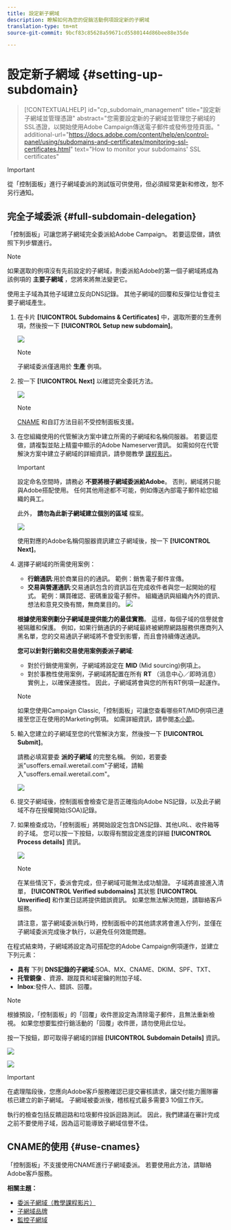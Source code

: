 ```yaml
---
title: 設定新子網域
description: 瞭解如何為您的促銷活動例項設定新的子網域
translation-type: tm+mt
source-git-commit: 9bcf83c85628a59671cd5580144d86bee88e35de

---
```



# 設定新子網域 {#setting-up-subdomain}

>[!CONTEXTUALHELP]
>id=&quot;cp_subdomain_management&quot;
>title=&quot;設定新子網域並管理憑證&quot;
>abstract=&quot;您需要設定新的子網域並管理您子網域的SSL憑證，以開始使用Adobe Campaign傳送電子郵件或發佈登陸頁面。&quot;
>additional-url=&quot;https://docs.adobe.com/content/help/en/control-panel/using/subdomains-and-certificates/monitoring-ssl-certificates.html&quot; text=&quot;How to monitor your subdomains&#39; SSL certificates&quot;

>[!IMPORTANT]
>
>從「控制面板」進行子網域委派的測試版可供使用，但必須經常更新和修改，恕不另行通知。

## 完全子域委派 {#full-subdomain-delegation}

「控制面板」可讓您將子網域完全委派給Adobe Campaign。 若要這麼做，請依照下列步驟進行。

>[!NOTE]
>
>如果選取的例項沒有先前設定的子網域，則委派給Adobe的第一個子網域將成為該例項的 **主要子網域** ，您將來將無法變更它。
>
>使用主子域為其他子域建立反向DNS記錄。 其他子網域的回覆和反彈位址會從主要子網域產生。

1. 在卡片 **[!UICONTROL Subdomains & Certificates]** 中，選取所要的生產例項，然後按一下 **[!UICONTROL Setup new subdomain]**。

   ![](assets/subdomain1.png)

   >[!NOTE]
   >
   >子網域委派僅適用於 **生產** 例項。

1. 按一下 **[!UICONTROL Next]** 以確認完全委託方法。

   ![](assets/subdomain3.png)

   >[!NOTE]
   >
   >[CNAME](#use-cnames) 和自訂方法目前不受控制面板支援。

1. 在您組織使用的代管解決方案中建立所需的子網域和名稱伺服器。 若要這麼做，請複製並貼上精靈中顯示的Adobe Nameserver資訊。 如需如何在代管解決方案中建立子網域的詳細資訊，請參閱教學 [課程影片](https://video.tv.adobe.com/v/30175?captions=chi_hant)。

   >[!IMPORTANT]
   >
   >設定命名空間時，請務必 **不要將根子網域委派給Adobe**。 否則，網域將只能與Adobe搭配使用。 任何其他用途都不可能，例如傳送內部電子郵件給您組織的員工。
   >
   >此外， **請勿為此新子網域建立個別的區域** 檔案。

   ![](assets/subdomain4.png)

   使用對應的Adobe名稱伺服器資訊建立子網域後，按一下 **[!UICONTROL Next]**。

1. 選擇子網域的所需使用案例：

   * **行銷通訊**:用於商業目的的通訊。 範例：銷售電子郵件宣傳。
   * **交易與營運通訊**:交易通訊包含的資訊旨在完成收件者與您一起開始的程式。 範例：購買確認、密碼重設電子郵件。 組織通訊與組織內外的資訊、想法和意見交換有關，無商業目的。
   ![](assets/subdomain5.png)

   **根據使用案例劃分子網域是提供能力的最佳實務**。 這樣，每個子域的信譽就會被隔離和保護。 例如，如果行銷通訊的子網域最終被網際網路服務供應商列入黑名單，您的交易通訊子網域將不會受到影響，而且會持續傳送通訊。

   **您可以針對行銷和交易使用案例委派子網域**:

   * 對於行銷使用案例，子網域將設定在 **MID** (Mid sourcing)例項上。
   * 對於事務性使用案例，子網域將配置在所有 **RT** （消息中心／即時消息）實例上，以確保連接性。 因此，子網域將會與您的所有RT例項一起運作。
   >[!NOTE]
   >
   >如果您使用Campaign Classic,「控制面板」可讓您查看哪些RT/MID例項已連接至您正在使用的Marketing例項。 如需詳細資訊，請參閱[本小節](../../instances-settings/using/instance-details.md)。

1. 輸入您建立的子網域至您的代管解決方案，然後按一下 **[!UICONTROL Submit]**。

   請務必填寫要委 **派的子網域** 的完整名稱。 例如，若要委派&quot;usoffers.email.weretail.com&quot;子網域，請輸入&quot;usoffers.email.weretail.com&quot;。

   ![](assets/subdomain6.png)

1. 提交子網域後，控制面板會檢查它是否正確指向Adobe NS記錄，以及此子網域不存在授權開始(SOA)記錄。

1. 如果檢查成功，「控制面板」將開始設定包含DNS記錄、其他URL、收件箱等的子域。 您可以按一下按鈕，以取得有關設定進度的詳細 **[!UICONTROL Process details]** 資訊。

   ![](assets/subdomain7.png)

   >[!NOTE]
   >
   >在某些情況下，委派會完成，但子網域可能無法成功驗證。 子域將直接進入清單， **[!UICONTROL Verified subdomains]** 其狀態 **[!UICONTROL Unverified]** 和作業日誌將提供錯誤資訊。 如果您無法解決問題，請聯絡客戶服務。
   >
   >請注意，當子網域委派執行時，控制面板中的其他請求將會進入佇列，並僅在子網域委派完成後才執行，以避免任何效能問題。

在程式結束時，子網域將設定為可搭配您的Adobe Campaign例項運作，並建立下列元素：

* **具有** 下列 **DNS記錄的子網域**:SOA、MX、CNAME、DKIM、SPF、TXT、
* **托管鏡像** 、資源、跟蹤頁和域密鑰的附加子域、
* **Inbox**:發件人、錯誤、回覆。

>[!NOTE]
>
>根據預設，「控制面板」的「回覆」收件匣設定為清除電子郵件，且無法重新檢視。 如果您想要監控行銷活動的「回覆」收件匣，請勿使用此位址。


按一下按鈕，即可取得子網域的詳細 **[!UICONTROL Subdomain Details]** 資訊。

![](assets/subdomain_details_general.png)

![](assets/subdomains_details_senderinfo.png)

>[!IMPORTANT]
>
>在處理階段後，您應向Adobe客戶服務確認已提交審核請求，讓交付能力團隊審核已建立的新子網域。 子網域被委派後，稽核程式最多需要3 10個工作天。
>
>執行的檢查包括反饋迴路和垃圾郵件投訴迴路測試。 因此，我們建議在審計完成之前不要使用子域，因為這可能導致子網域信譽不佳。

## CNAME的使用 {#use-cnames}

「控制面板」不支援使用CNAME進行子網域委派。 若要使用此方法，請聯絡Adobe客戶服務。

**相關主題：**

* [委派子網域（教學課程影片）](https://docs.adobe.com/content/help/en/campaign-learn/campaign-standard-tutorials/administrating/control-panel/subdomain-delegation.html)
* [子網域品牌](../../subdomains-certificates/using/subdomains-branding.md)
* [監控子網域](../../subdomains-certificates/using/monitoring-subdomains.md)